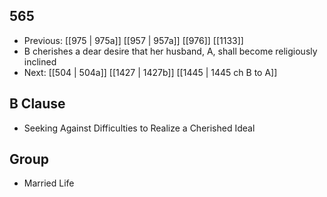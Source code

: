 ## 565
- Previous: [[975 | 975a]] [[957 | 957a]] [[976]] [[1133]] 
- B cherishes a dear desire that her husband, A, shall become religiously inclined
- Next: [[504 | 504a]] [[1427 | 1427b]] [[1445 | 1445 ch B to A]] 

## B Clause
- Seeking Against Difficulties to Realize a Cherished Ideal

## Group
- Married Life

